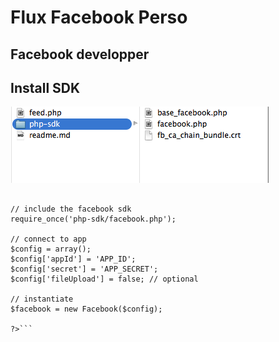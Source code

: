 # Flux Facebook Perso 
## Facebook developper

## Install SDK
![directory](img/directory.png)
```<?php

// include the facebook sdk
require_once('php-sdk/facebook.php');
 
// connect to app
$config = array();
$config['appId'] = 'APP_ID';
$config['secret'] = 'APP_SECRET';
$config['fileUpload'] = false; // optional
 
// instantiate
$facebook = new Facebook($config);

?>``` 